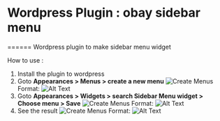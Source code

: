 # Wordpress Plugin : obay sidebar menu
======
Wordpress plugin to make sidebar menu widget

How to use :
1. Install the plugin to wordpress
1. Goto **Appearances > Menus > create a new menu**
    ![Create Menus](http://prntscr.com/ix1gcn)
    Format: ![Alt Text](url)
1. Goto **Appearances > Widgets > search Sidebar Menu widget > Choose menu > Save**
    ![Create Menus](http://prntscr.com/ix1l3s)
    Format: ![Alt Text](url)
1. See the result
    ![Create Menus](http://prntscr.com/ix1lkv)
    Format: ![Alt Text](url)
